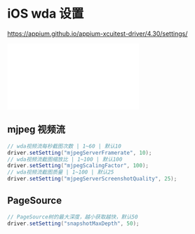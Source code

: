 # iOS wda 设置

https://appium.github.io/appium-xcuitest-driver/4.30/settings/

<iframe src="//player.bilibili.com/player.html?aid=617349421&bvid=BV1n84y1o721&cid=1234959347&page=1" scrolling="no" border="0" frameborder="no" framespacing="0" allowfullscreen="true"> </iframe>

## mjpeg 视频流

```java
// wda视频流每秒截图次数 | 1~60 | 默认10
driver.setSetting("mjpegServerFramerate", 10);
// wda视频流截图缩放比 | 1~100 | 默认100
driver.setSetting("mjpegScalingFactor", 100);
// wda视频流截图质量 | 1~100 | 默认25
driver.setSetting("mjpegServerScreenshotQuality", 25);
```

## PageSource

```java
// PageSource树的最大深度，越小获取越快，默认50
driver.setSetting("snapshotMaxDepth", 50);
```
